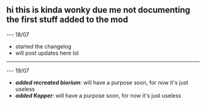 hi this is kinda wonky due me not documenting the first stuff added to the mod
---
--- 18/07
- started the changelog
- will post updates here lol
---
--- 19/07
- ***added recreated biorium***: will have a purpose soon, for now it's just useless
- ***added Kopper***: will have a purpose soon, for now it's just useless
